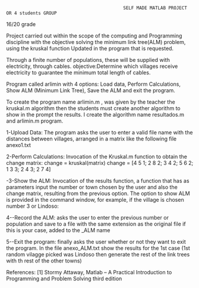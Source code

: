                                                 SELF MADE MATLAB PROJECT   OR 4 students GROUP
                                                                   
16/20 grade

Project carried out within the scope of the computing and Programming discipline with the objective
solving the minimum link tree(ALM) problem, using the kruskal function
Updated in the program that is requested.

Through a finite number of populations, these will be supplied with electricity, through
cables.
objective:Determine which villages receive electricity to guarantee the minimum
total length of cables.

Program called arlimin with 4 options: Load data, Perform Calculations, Show
ALM (Minimum Link Tree), Save the ALM and exit the program.

To create the program name arlimin.m , was given by the teacher the kruskal.m algorithm then the students must create another algorithm to show in the prompt the results.
I create the algorithm name resultados.m and arlimin.m program.

1-Upload Data: The program asks the user to enter a valid file name with the
distances between villages, arranged in a matrix like the following file anexo1.txt
     
2-Perform Calculations: Invocation of the Kruskal.m function to obtain the change matrix:
change = kruskal(matrix)
change =
[4 5 1;
2 8 2;
3 4 2;
5 6 2;
1 3 3;
2 4 3;
2 7 4]

-3-Show the ALM: Invocation of the results function, a function that has as parameters
input the number or town chosen by the user and also the change matrix, resulting from the
previous option.
The option to show ALM is provided in the command window, for example, if the village is chosen
number 3 or Lindoso:

4--Record the ALM: asks the user to enter the previous number or population
and save to a file with the same extension as the original file if this is your case, added to the
_ALM name

5--Exit the program: finally asks the user whether or not they want to exit the program.
In the file anexo_ALM.txt show the results for the 1st case (1st random vilagge picked was Lindoso then generate the rest of the link trees with th rest of the other towns)

References:
[1] Stormy Attaway, Matlab – A Practical Introduction to Programming and Problem Solving third
edition
